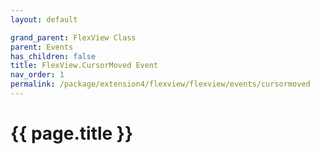 ```yaml
---
layout: default

grand_parent: FlexView Class
parent: Events
has_children: false
title: FlexView.CursorMoved Event
nav_order: 1
permalink: /package/extension4/flexview/flexview/events/cursormoved
---
```

# {{ page.title }}